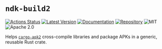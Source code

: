 # `ndk-build2`

[![Actions Status](https://github.com/mzdk100/cargo-apk2/actions/workflows/rust.yml/badge.svg)](https://github.com/mzdk100/cargo-apk2/actions)
[![Latest Version](https://img.shields.io/crates/v/ndk-build.svg?logo=rust)](https://crates.io/crates/ndk-build2)
[![Documentation](https://docs.rs/ndk-build2/badge.svg)](https://docs.rs/ndk-build2)
[![Repository](https://tokei.rs/b1/github/mzdk100/cargo-apk2)](https://github.com/mzdk100/cargo-apk2)
![MIT](https://img.shields.io/badge/License-MIT-green.svg)
![Apache 2.0](https://img.shields.io/badge/License-Apache_2.0-green.svg)

Helps [`cargo-apk2`](https://crates.io/crates/cargo-apk2) cross-compile libraries and package APKs in a generic, reusable Rust crate.
